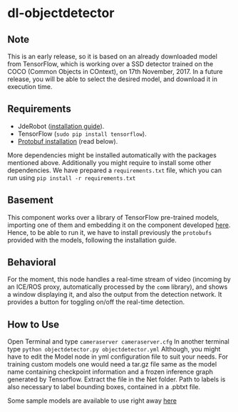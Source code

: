 # dl-objectdetector
## Note
This is an early release, so it is based on an already downloaded model from TensorFlow, which is working over a SSD detector trained on the COCO (Common Objects in COntext), on 17th November, 2017. In a future release, you will be able to select the desired model, and download it in execution time.
## Requirements
* JdeRobot ([installation guide](http://jderobot.org/Installation)).
* TensorFlow (```sudo pip install tensorflow```).
* [Protobuf installation](https://github.com/tensorflow/models/tree/master/research/object_detection) (read below).

More dependencies might be installed automatically with the packages mentioned above.
Additionally you might require to install some other dependencies. We have prepared a ```requirements.txt``` file, which you can run using ```pip install -r requirements.txt```

## Basement
This component works over a library of TensorFlow pre-trained models, importing one of them and embedding it on the component developed [here](https://github.com/RoboticsURJC-students/2017-tfg-nacho_condes). Hence, to be able to run it, we have to install previously the ```protobufs``` provided with the models, following the installation guide.

## Behavioral
For the moment, this node handles a real-time stream of video (incoming by an ICE/ROS proxy, automatically processed by the `comm` library), and shows a window displaying it, and also the output from the detection network. It provides a button for toggling on/off the real-time detection.

## How to Use
Open Terminal and type ```cameraserver cameraserver.cfg```
In another terminal type ```python objectdetector.py objectdetector.yml```
Although, you might have to edit the Model node in yml configuration file to suit your needs.
For training custom models one would need a tar.gz file same as the model name containing checkpoint information and a frozen inference graph generated by Tensorflow. Extract the file in the Net folder.
Path to labels is also necessary to label bounding boxes, contained in a .pbtxt file.

Some sample models are available to use right away [here](https://github.com/tensorflow/models/blob/477ed41e7e4e8a8443bc633846eb01e2182dc68a/object_detection/g3doc/detection_model_zoo.md)
